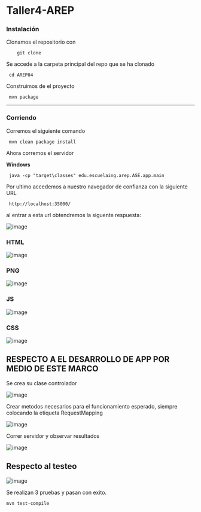 # Taller4-AREP

### Instalación

Clonamos el repositorio con

```
    git clone 

```
Se accede a la carpeta principal del repo que se ha clonado 

	 cd AREP04

Construimos de el proyecto

	 mvn package
---
### Corriendo
Corremos el siguiente comando
	
	 mvn clean package install

Ahora corremos el servidor
	
**Windows**

	 java -cp "target\classes" edu.escuelaing.arep.ASE.app.main


Por ultimo accedemos a nuestro navegador de confianza con la siguiente URL

	 http://localhost:35000/

  al entrar a esta url obtendremos la siguente respuesta:

  ![image](https://github.com/Parralol/Taller4-AREP/assets/110953563/62a7f91e-cc62-48a4-97a1-039b09ac38bd)

### HTML

![image](https://github.com/Parralol/Taller4-AREP/assets/110953563/ff685409-9b90-4bc3-b5d8-1cf7b7ce1d98)

### PNG

![image](https://github.com/Parralol/Taller4-AREP/assets/110953563/1159d5c5-864b-4015-92ab-e9434b0527b2)

### JS

![image](https://github.com/Parralol/Taller4-AREP/assets/110953563/804ab6b5-22f9-410c-be28-0f1a567ba3c8)

### CSS

![image](https://github.com/Parralol/Taller4-AREP/assets/110953563/1bef0126-a368-405b-bb50-7967a6c280ba)


## RESPECTO A EL DESARROLLO DE APP POR MEDIO DE ESTE MARCO

Se crea su clase controlador

![image](https://github.com/Parralol/Taller4-AREP/assets/110953563/97646278-458d-46b9-b93a-b7a9e2a59c9d)

Crear metodos necesarios para el funcionamiento esperado, siempre colocando la etiqueta RequestMapping

![image](https://github.com/Parralol/Taller4-AREP/assets/110953563/b8fad8d1-9c76-42ef-b411-0f697ee4abb6)

Correr servidor y observar resultados

![image](https://github.com/Parralol/Taller4-AREP/assets/110953563/8b09de90-b100-4544-baad-489ff777f48d)

## Respecto al testeo

![image](https://github.com/Parralol/Taller4-AREP/assets/110953563/e46fd21a-c31f-4af6-a6ef-560d84d19301)

Se realizan 3 pruebas y pasan con exito.

```
mvn test-compile
```
